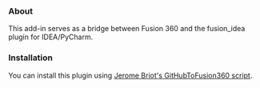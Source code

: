 ### About
This add-in serves as a bridge between Fusion 360 and the fusion_idea plugin for IDEA/PyCharm.

### Installation
You can install this plugin using [Jerome Briot's GitHubToFusion360 script](https://apps.autodesk.com/FUSION/en/Detail/Index?id=789800822168335025&appLang=en&os=Mac).
